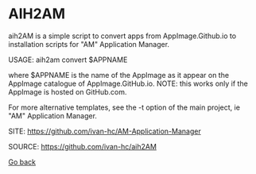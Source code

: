 # AIH2AM

 aih2AM is a simple script to convert apps from AppImage.Github.io
 to installation scripts for "AM" Application Manager.
 
 USAGE: aih2am convert $APPNAME
 
 where $APPNAME is the name of the AppImage as it appear on the 
 AppImage catalogue of AppImage.GitHub.io.
 NOTE: this works only if the AppImage is hosted on GitHub.com.

 For more alternative templates, see the -t option of the main 
 project, ie "AM" Application Manager.
 
 SITE: https://github.com/ivan-hc/AM-Application-Manager

 SOURCE: https://github.com/ivan-hc/aih2AM

 [Go back](https://portable-linux-apps.github.io/apps.html)
